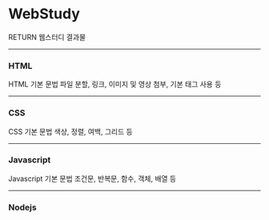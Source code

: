# WebStudy  
RETURN 웹스터디 결과물   

--------------------

### HTML  
HTML 기본 문법
파일 분할, 링크, 이미지 및 영상 첨부, 기본 태그 사용 등

----------------------
### CSS  
CSS 기본 문법
색상, 정렬, 여백, 그리드 등

----------------------
### Javascript  
Javascript 기본 문법
조건문, 반복문, 함수, 객체, 배열 등

----------------------
### Nodejs  

